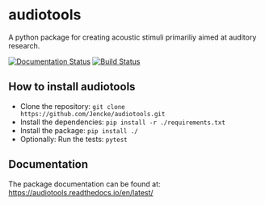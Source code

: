 # audiotools
A python package for creating acoustic stimuli primariliy aimed at auditory research.

[![Documentation Status](https://readthedocs.org/projects/audiotools/badge/?version=latest)](https://audiotools.readthedocs.io/en/latest/?badge=latest)
[![Build Status](https://travis-ci.com/Jencke/audiotools.svg?branch=doc)](https://travis-ci.com/Jencke/audiotools)

## How to install audiotools
 * Clone the repository: `git clone https://github.com/Jencke/audiotools.git`
 * Install the dependencies: `pip install -r ./requirements.txt `
 * Install the package: `pip install ./`
 * Optionally: Run the tests: `pytest`

## Documentation
The package documentation can be found at: https://audiotools.readthedocs.io/en/latest/
